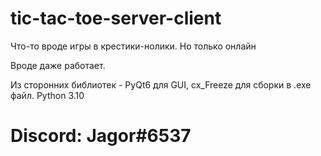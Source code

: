 # tic-tac-toe-server-client

Что-то вроде игры в крестики-нолики. Но только онлайн

Вроде даже работает. 

Из сторонних библиотек - PyQt6 для GUI, cx_Freeze для сборки в .exe файл.
Python 3.10

# Discord: Jagor#6537
